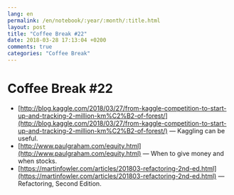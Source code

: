 ```yaml
---
lang: en
permalink: /en/notebook/:year/:month/:title.html
layout: post
title: "Coffee Break #22"
date: 2018-03-28 17:13:04 +0200
comments: true
categories: "Coffee Break"
---
```


# Coffee Break #22

- [http://blog.kaggle.com/2018/03/27/from-kaggle-competition-to-start-up-and-tracking-2-million-km%C2%B2-of-forest/](http://blog.kaggle.com/2018/03/27/from-kaggle-competition-to-start-up-and-tracking-2-million-km%C2%B2-of-forest/) &mdash; Kaggling can be useful.
- [http://www.paulgraham.com/equity.html](http://www.paulgraham.com/equity.html) &mdash; When to give money and when stocks.
- [https://martinfowler.com/articles/201803-refactoring-2nd-ed.html](https://martinfowler.com/articles/201803-refactoring-2nd-ed.html) &mdash; Refactoring, Second Edition.
